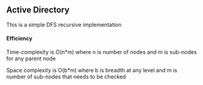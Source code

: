 ## Active Directory

This is a simple DFS recursive implementation


#### Efficiency

Time-complexity is O(n*m) where n is number of nodes and m is sub-nodes for any parent node

Space complexity is O(b*m) where b is breadth at any level and m is number of sub-nodes that needs to be checked